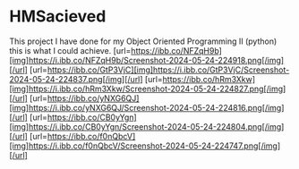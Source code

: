 # HMSacieved
This project I have done for my Object Oriented Programming II (python) this is what I could achieve.
[url=https://ibb.co/NFZqH9b][img]https://i.ibb.co/NFZqH9b/Screenshot-2024-05-24-224918.png[/img][/url] [url=https://ibb.co/GtP3VjC][img]https://i.ibb.co/GtP3VjC/Screenshot-2024-05-24-224837.png[/img][/url] [url=https://ibb.co/hRm3Xkw][img]https://i.ibb.co/hRm3Xkw/Screenshot-2024-05-24-224827.png[/img][/url] [url=https://ibb.co/yNXG6QJ][img]https://i.ibb.co/yNXG6QJ/Screenshot-2024-05-24-224816.png[/img][/url] [url=https://ibb.co/CB0yYgn][img]https://i.ibb.co/CB0yYgn/Screenshot-2024-05-24-224804.png[/img][/url] [url=https://ibb.co/f0nQbcV][img]https://i.ibb.co/f0nQbcV/Screenshot-2024-05-24-224747.png[/img][/url]
